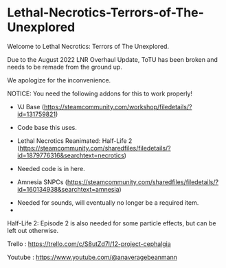 # Lethal-Necrotics-Terrors-of-The-Unexplored
Welcome to Lethal Necrotics: Terrors of The Unexplored.

Due to the August 2022 LNR Overhaul Update, ToTU has been broken and needs to be remade from the ground up.

We apologize for the inconvenience.

NOTICE: You need the following addons for this to work properly!
- VJ Base (https://steamcommunity.com/workshop/filedetails/?id=131759821)
* Code base this uses.
- Lethal Necrotics Reanimated: Half-Life 2 (https://steamcommunity.com/sharedfiles/filedetails/?id=1879776316&searchtext=necrotics)
* Needed code is in here.
- Amnesia SNPCs (https://steamcommunity.com/sharedfiles/filedetails/?id=160134938&searchtext=amnesia)
* Needed for sounds, will eventually no longer be a required item.
* 
Half-Life 2: Episode 2 is also needed for some particle effects, but can be left out otherwise.

Trello : https://trello.com/c/S8utZd7l/12-project-cephalgia

Youtube : https://www.youtube.com/@anaveragebeanmann
